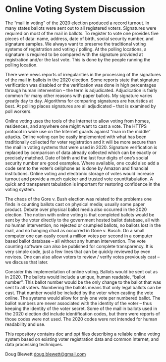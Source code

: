 # Online Voting System Discussion

The “mail in voting” of the 2020 election produced a record turnout.  In many states ballots were sent out to all registered voters.  Signatures were required on most of the mail in ballots.  To register to vote one provides five pieces of data:  name, address, date of birth, social security number, and signature samples.  We always want to preserve the traditional voting systems of registration and voting / polling.  At the polling locations, a signature is required to be compared with the signature provided at registration and/or the last vote.  This is done by the people running the polling location.

There were news reports of irregularities in the processing of the signatures of the mail in ballots in the 2020 election.  Some reports state that signature verification was disabled or the verification was done in high percentages through human intervention – the term is adjudicated.  Adjudication is fairly common for many other reasons with paper ballots.  My signature varies greatly day to day.  Algorithms for comparing signatures are heuristics at best.  At polling places signatures are all adjudicated – that is examined by poll workers.

Online voting uses the tools of the Internet to allow voting from homes, residences, and anywhere one might want to cast a vote.  The HTTPS protocol in wide use on the Internet guards against “man in the middle” attacks.  Online voting can be easily implemented with what has been traditionally collected for voter registration and it will be more secure than the mail in voting systems that were used in 2020.  Signature verification is replaced by comparison of data already collected which can be exactly or precisely matched.  Date of birth and the last four digits of one’s social security number are good examples.  Where available, one could also add a code sent to the voter’s cellphone as is done by Amazon and financial institutions.  Online voting and electronic storage of votes would increase turnout and provide a much quicker and trusted vote count/tabulation.  A quick and transparent tabulation is important for restoring confidence in the voting system.

The chaos of the Gore v. Bush election was related to the problems one finds in counting ballots cast on physical media; usually some paper product.  Debate over physical ballot media also occurred in the 2020 election.  The notion with online voting is that completed ballots would be sent by the voter directly to the government hosted ballot database, all with no human intervention, no rejected or crumpled ballots, no ballots lost in the mail, and no hanging chad as occurred in Gone v. Busch.  On a small computer one can easily count a million votes per second in a computer based ballot database – all without any human intervention.  The vote counting software can also be published for complete transparency.  It is very simple code, just a few lines that can be quickly reviewed by even novices.  One can also allow voters to review / verify votes previously cast – we discuss that later.

Consider this implementation of online voting.  Ballots would be sent out as in 2020.  The ballots would include a unique, human readable, “ballot number”.  This ballot number would be the only change to the ballot that was sent to all voters.  Numbering the ballots means that only legal ballots can be cast.  That number would be included by the voter when casting the vote online.  The systems would allow for only one vote per numbered ballot.  The ballot numbers are never associated with the identity of the voter – thus keeping the identity of the voter secret.  Some of the mail in ballots used in the 2020 election did include identification codes, but there were reports of those codes were not used.  The 2020 codes were not intended for human readability and use.

This repository contains doc and ppt files describing a reliable online voting system based on existing voter registration data and common Internet, and data processing techniques.

Doug Blewett
doug.blewett@gmail.com

